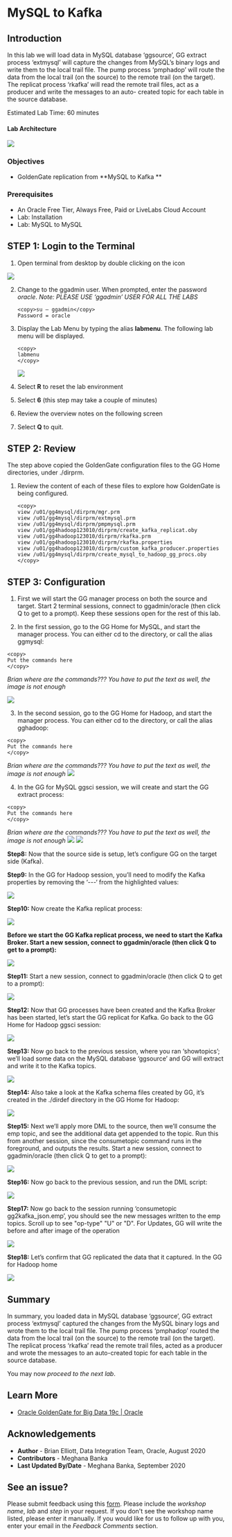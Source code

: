 # MySQL to Kafka

## Introduction
In this lab we will load data in MySQL database ‘ggsource’, GG extract process ‘extmysql’ will capture the changes from MySQL’s binary logs and write them to the local trail file. The pump process ‘pmphadop’ will route the data from the local trail (on the source) to the remote trail (on the target). The replicat process ‘rkafka’ will read the remote trail files, act as a producer and write the messages to an auto- created topic for each table in the source database.

Estimated Lab Time:  60 minutes

#### Lab Architecture

![](./images/image601_1.png)


### Objectives
- GoldenGate replication from **MySQL to Kafka **

### Prerequisites
* An Oracle Free Tier, Always Free, Paid or LiveLabs Cloud Account
* Lab: Installation
* Lab: MySQL to MySQL
  


## **STEP 1**: Login to the Terminal

1. Open terminal from desktop by double clicking on the icon

  ![](./images/terminal2.png)

2.  Change to the ggadmin user.  When prompted, enter the password *oracle*.  *Note: PLEASE USE ‘ggadmin’ USER FOR ALL THE LABS*
    ```` 
    <copy>su – ggadmin</copy>
    Password = oracle
    ````

3. Display the Lab Menu by typing the alias **labmenu**. The following lab menu will be displayed.
      ```` 
    <copy>
    labmenu
    </copy>
    ````

    ![](./images/lab6menu.png)

4. Select **R** to reset the lab environment
5. Select **6** (this step may take a couple of minutes)
6. Review the overview notes on the following screen
7. Select **Q** to quit. 

## **STEP 2**:  Review 
The step above copied the GoldenGate configuration files to the GG Home directories, under ./dirprm. 
1. Review the content of each of these files to explore how GoldenGate is being configured.

    ````
    <copy>
    view /u01/gg4mysql/dirprm/mgr.prm
    view /u01/gg4mysql/dirprm/extmysql.prm
    view /u01/gg4mysql/dirprm/pmpmysql.prm
    view /u01/gg4hadoop123010/dirprm/create_kafka_replicat.oby
    view /u01/gg4hadoop123010/dirprm/rkafka.prm
    view /u01/gg4hadoop123010/dirprm/rkafka.properties
    view /u01/gg4hadoop123010/dirprm/custom_kafka_producer.properties
    view /u01/gg4mysql/dirprm/create_mysql_to_hadoop_gg_procs.oby
    </copy>
    ````
## **STEP 3**: Configuration
1.  First we will start the GG manager process on both the source and target. Start 2 terminal sessions, connect to ggadmin/oracle (then click Q to get to a prompt). Keep these sessions open for the rest of this lab.

2. In the first session, go to the GG Home for MySQL, and start the manager process. You can either cd to the directory, or call the alias ggmysql:

  ````
  <copy>
  Put the commands here
  </copy>
  ````
*Brian where are the commands??? You have to put the text as well, the image is not enough*

  ![](./images/e2.png)

3.  In the second session, go to the GG Home for Hadoop, and start the manager process. You can either cd to the directory, or call the alias gghadoop:
  ````
  <copy>
  Put the commands here
  </copy>
  ````
*Brian where are the commands??? You have to put the text as well, the image is not enough*
  ![](./images/e3.png)

4.  In the GG for MySQL ggsci session, we will create and start the GG extract process:

  ````
  <copy>
  Put the commands here
  </copy>
  ````
*Brian where are the commands??? You have to put the text as well, the image is not enough*
  ![](./images/e4.png)
  ![](./images/e5.png)

**Step8:** Now that the source side is setup, let’s configure GG on the target side (Kafka).

**Step9:** In the GG for Hadoop session, you’ll need to modify the Kafka properties by removing the ‘---‘ from the highlighted values:

![](./images/e6.png)

**Step10:** Now create the Kafka replicat process:

![](./images/e7.png)

**Before we start the GG Kafka replicat process, we need to start the Kafka Broker. Start a new session, connect to ggadmin/oracle (then click Q to get to a prompt):**

![](./images/e8.png)

**Step11:** Start a new session, connect to ggadmin/oracle (then click Q to get to a prompt):

![](./images/e9.png)

**Step12:** Now that GG processes have been created and the Kafka Broker has been started, let’s start the GG replicat for Kafka. Go back to the GG Home for Hadoop ggsci session:

![](./images/e10.png)

**Step13:** Now go back to the previous session, where you ran ‘showtopics’; we’ll load some data on the MySQL database ‘ggsource’ and GG will extract and write it to the Kafka topics.

![](./images/E11.png)

**Step14:** Also take a look at the Kafka schema files created by GG, it’s created in the ./dirdef directory in the GG Home for Hadoop:

![](./images/e12.png)

**Step15:** Next we’ll apply more DML to the source, then we’ll consume the emp topic, and see the additional data get appended to the topic. Run this from another session, since the consumetopic command runs in the foreground, and outputs the results. Start a new session, connect to ggadmin/oracle (then click Q to get to a prompt):

![](./images/e13.png)

**Step16:** Now go back to the previous session, and run the DML script:

![](./images/e14.png)

**Step17:** Now go back to the session running ‘consumetopic gg2kafka_json.emp’, you should see the new messages written to the emp topics. Scroll up to see "op-type" "U" or "D". For Updates, GG will write the before and after image of the operation

![](./images/e15.png)

**Step18:** Let’s confirm that GG replicated the data that it captured. In the GG for Hadoop home

![](./images/e16.png)



## Summary
In summary, you loaded data in MySQL database ‘ggsource’, GG extract process ‘extmysql’ captured the changes from the MySQL binary logs and wrote them to the local trail file. The pump process ‘pmphadop’ routed the data from the local trail (on the source) to the remote trail (on the target). The replicat process ‘rkafka’ read the remote trail files, acted as a producer and wrote the messages to an auto-created topic for each table in the source database.

You may now *proceed to the next lab*.

## Learn More

* [Oracle GoldenGate for Big Data 19c | Oracle](https://www.oracle.com/middleware/data-integration/goldengate/big-data/)

## Acknowledgements
* **Author** - Brian Elliott, Data Integration Team, Oracle, August 2020
* **Contributors** - Meghana Banka
* **Last Updated By/Date** - Meghana Banka, September 2020


## See an issue?
Please submit feedback using this [form](https://apexapps.oracle.com/pls/apex/f?p=133:1:::::P1_FEEDBACK:1). Please include the *workshop name*, *lab* and *step* in your request.  If you don't see the workshop name listed, please enter it manually. If you would like for us to follow up with you, enter your email in the *Feedback Comments* section.
